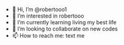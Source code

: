 - 👋 Hi, I’m @robertooo1
- 👀 I’m interested in robertooo
- 🌱 I’m currently learning living my best life
- 💞️ I’m looking to collaborate on new codes
- 📫 How to reach me: text me

<!---
robertooo1/robertooo1 is a ✨ special ✨ repository because its `README.md` (this file) appears on your GitHub profile.
You can click the Preview link to take a look at your changes.
--->
